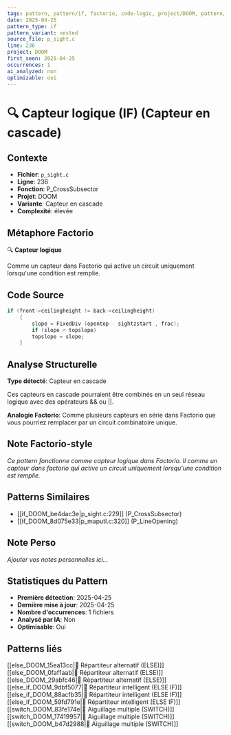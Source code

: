 ```yaml
---
tags: pattern, pattern/if, factorio, code-logic, project/DOOM, pattern/variant/nested
date: 2025-04-25
pattern_type: if
pattern_variant: nested
source_file: p_sight.c
line: 236
project: DOOM
first_seen: 2025-04-25
occurrences: 1
ai_analyzed: non
optimizable: oui
---
```


# 🔍 Capteur logique (IF) (Capteur en cascade)

## Contexte
- **Fichier**: `p_sight.c`
- **Ligne**: 236
- **Fonction**: P_CrossSubsector
- **Projet**: DOOM
- **Variante**: Capteur en cascade
- **Complexité**: élevée

## Métaphore Factorio
🔍 **Capteur logique**

Comme un capteur dans Factorio qui active un circuit uniquement lorsqu'une condition est remplie.

## Code Source
```c
if (front->ceilingheight != back->ceilingheight)
	{
	    slope = FixedDiv (opentop - sightzstart , frac);
	    if (slope < topslope)
		topslope = slope;
	}
```

## Analyse Structurelle
**Type détecté**: Capteur en cascade

Ces capteurs en cascade pourraient être combinés en un seul réseau logique avec des opérateurs && ou ||.

**Analogie Factorio**:
Comme plusieurs capteurs en série dans Factorio que vous pourriez remplacer par un circuit combinatoire unique.

## Note Factorio-style
*Ce pattern fonctionne comme capteur logique dans Factorio. Il comme un capteur dans factorio qui active un circuit uniquement lorsqu'une condition est remplie.*

## Patterns Similaires
- [[if_DOOM_be4dac3e|p_sight.c:229]] (P_CrossSubsector)
- [[if_DOOM_8d075e33|p_maputl.c:320]] (P_LineOpening)

## Note Perso
*Ajouter vos notes personnelles ici...*

## Statistiques du Pattern
- **Première détection**: 2025-04-25
- **Dernière mise à jour**: 2025-04-25
- **Nombre d'occurrences**: 1 fichiers
- **Analysé par IA**: Non
- **Optimisable**: Oui

## Patterns liés
[[else_DOOM_15ea13cc|🔀 Répartiteur alternatif (ELSE)]]
[[else_DOOM_0faf1aab|🔀 Répartiteur alternatif (ELSE)]]
[[else_DOOM_29abfc46|🔀 Répartiteur alternatif (ELSE)]]
[[else_if_DOOM_9dbf5077|🔄 Répartiteur intelligent (ELSE IF)]]
[[else_if_DOOM_88acfb35|🔄 Répartiteur intelligent (ELSE IF)]]
[[else_if_DOOM_59fd791e|🔄 Répartiteur intelligent (ELSE IF)]]
[[switch_DOOM_83fe174e|🔀 Aiguillage multiple (SWITCH)]]
[[switch_DOOM_17419957|🔀 Aiguillage multiple (SWITCH)]]
[[switch_DOOM_b47d2988|🔀 Aiguillage multiple (SWITCH)]]
